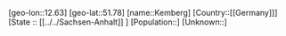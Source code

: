 ﻿---
location: [51.78,12.63]
mapzoom: [7,12] 
mapmarker: city 
type: City
tags:
- geo/City


SpocWebEntityId: 31379
isDeleted: false
confidential: public

---
[geo-lon::12.63]
[geo-lat::51.78]
[name::Kemberg]
[Country::[[Germany]]]
[State :: [[../../Sachsen-Anhalt]] ]
[Population::]
[Unknown::]

